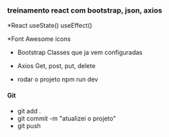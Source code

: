 ### treinamento react com bootstrap, json, axios

*React
   useState()
   useEffect()

*Font Awesome
   icons

* Bootstrap
   Classes que ja vem configuradas

* Axios
   Get, post, put, delete

* rodar o projeto
   npm run dev

#### Git
* git add .
* git commit -m "atualizei o projeto"
* git push